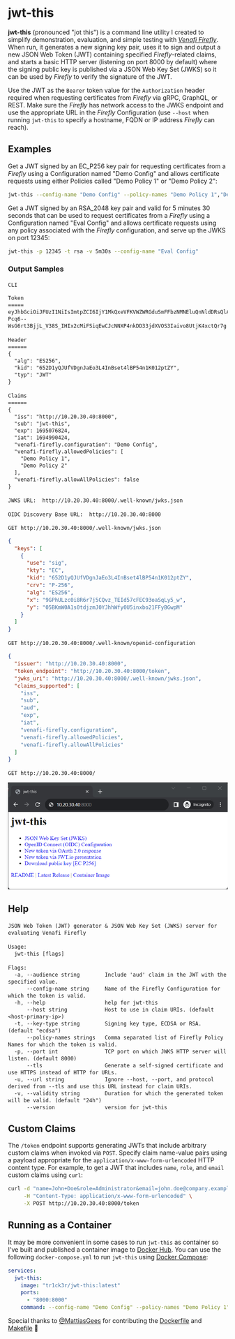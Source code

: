 # jwt-this

**jwt-this** (pronounced "jot this") is a command line utility I created to simplify
demonstration, evaluation, and simple testing with [*Venafi Firefly*](https://venafi.com/firefly/).
When run, it generates a new signing key pair, uses it to sign and output a new JSON Web Token
(JWT) containing specified *Firefly*-related claims, and starts a basic HTTP server (listening on
port 8000 by default) where the signing public key is published via a JSON Web Key Set (JWKS) so it
can be used by *Firefly* to verify the signature of the JWT.

Use the JWT as the `Bearer` token value for the `Authorization` header required when requesting
certificates from *Firefly* via gRPC, GraphQL, or REST.  Make sure the *Firefly* has network
access to the JWKS endpoint and use the appropriate URL in the *Firefly* Configuration (use `--host`
when running `jwt-this` to specify a hostname, FQDN or IP address *Firefly* can reach).

## Examples

Get a JWT signed by an EC_P256 key pair for requesting certificates from a *Firefly* using 
a Configuration named "Demo Config" and allows certificate requests using either Policies called
"Demo Policy 1" or "Demo Policy 2":
```sh
jwt-this --config-name "Demo Config" --policy-names "Demo Policy 1","Demo Policy 2"
```

Get a JWT signed by an RSA_2048 key pair and valid for 5 minutes 30 seconds that can be used
to request certificates from a *Firefly* using a Configuration named "Eval Config" and allows
certificate requests using any policy associated with the *Firefly* configuration, and serve up
the JWKS on port 12345:
```sh
jwt-this -p 12345 -t rsa -v 5m30s --config-name "Eval Config"
```

### Output Samples
`CLI`
```
Token
=====
eyJhbGciOiJFUzI1NiIsImtpZCI6IjY1MkQxeVFKVWZWRGduSmFFbzNMNEluQnNldDRsQlA1NG4xSzAxMnB0WlkiLCJ0eXAiOiJKV1QifQ.eyJpc3MiOiJodHRwOi8vMTAuMjAuMzAuNDA6ODAwMCIsInN1YiI6Imp3dC10aGlzIiwiZXhwIjoxNjk1MDc2ODI0LCJpYXQiOjE2OTQ5OTA0MjQsInZlbmFmaS1maXJlZmx5LmNvbmZpZ3VyYXRpb24iOiJEZW1vIENvbmZpZyIsInZlbmFmaS1maXJlZmx5LmFsbG93ZWRQb2xpY2llcyI6WyJEZW1vIFBvbGljeSAxIiwiRGVtbyBQb2xpY3kgMiJdLCJ2ZW5hZmktZmlyZWZseS5hbGxvd0FsbFBvbGljaWVzIjpmYWxzZX0.a64ugg4It-Pcq6--WsG6rt3BjjL_V38S_IHIx2cMiFSiqEwCJcNNXP4nkDD33jdXVOS3Iaivo8UtjK4xctQr7g

Header
======
{
  "alg": "ES256",
  "kid": "652D1yQJUfVDgnJaEo3L4InBset4lBP54n1K012ptZY",
  "typ": "JWT"
}

Claims
======
{
  "iss": "http://10.20.30.40:8000",
  "sub": "jwt-this",
  "exp": 1695076824,
  "iat": 1694990424,
  "venafi-firefly.configuration": "Demo Config",
  "venafi-firefly.allowedPolicies": [
    "Demo Policy 1",
    "Demo Policy 2"
  ],
  "venafi-firefly.allowAllPolicies": false
}

JWKS URL:  http://10.20.30.40:8000/.well-known/jwks.json

OIDC Discovery Base URL:  http://10.20.30.40:8000
```

`GET http://10.20.30.40:8000/.well-known/jwks.json`
```json
{
  "keys": [
    {
      "use": "sig",
      "kty": "EC",
      "kid": "652D1yQJUfVDgnJaEo3L4InBset4lBP54n1K012ptZY",
      "crv": "P-256",
      "alg": "ES256",
      "x": "9GPhULzc0i8R6r7j5CQvz_TEId57cFEC93oaSqLy5_w",
      "y": "05BKmW0A1s0tdjzmJ0YJhhWfy0U5inxbo21FFyBGwpM"
    }
  ]
}
```
`GET http://10.20.30.40:8000/.well-known/openid-configuration`
```json
{
  "issuer": "http://10.20.30.40:8000",
  "token_endpoint": "http://10.20.30.40:8000/token",
  "jwks_uri": "http://10.20.30.40:8000/.well-known/jwks.json",
  "claims_supported": [
    "iss",
    "sub",
    "aud",
    "exp",
    "iat",
    "venafi-firefly.configuration",
    "venafi-firefly.allowedPolicies",
    "venafi-firefly.allowAllPolicies"
  ]
}
```
`GET http://10.20.30.40:8000/`

![jwt-this home page](homepage.png)


## Help
```
JSON Web Token (JWT) generator & JSON Web Key Set (JWKS) server for evaluating Venafi Firefly

Usage:
  jwt-this [flags]

Flags:
  -a, --audience string        Include 'aud' claim in the JWT with the specified value.
      --config-name string     Name of the Firefly Configuration for which the token is valid.
  -h, --help                   help for jwt-this
      --host string            Host to use in claim URIs. (default <host-primary-ip>)
  -t, --key-type string        Signing key type, ECDSA or RSA. (default "ecdsa")
      --policy-names strings   Comma separated list of Firefly Policy Names for which the token is valid.
  -p, --port int               TCP port on which JWKS HTTP server will listen. (default 8000)
      --tls                    Generate a self-signed certificate and use HTTPS instead of HTTP for URLs.
  -u, --url string             Ignore --host, --port, and protocol derived from --tls and use this URL instead for claim URIs.
  -v, --validity string        Duration for which the generated token will be valid. (default "24h")
      --version                version for jwt-this
```

## Custom Claims

The `/token` endpoint supports generating JWTs that include arbitrary custom claims when invoked via `POST`.
Specify claim name-value pairs using a payload appropriate for the `application/x-www-form-urlencoded`
HTTP content type.  For example, to get a JWT that includes `name`, `role`, and `email` custom claims
using `curl`:

```sh
curl -d "name=John+Doe&role=Administrator&email=john.doe@company.example" \
     -H "Content-Type: application/x-www-form-urlencoded" \
     -X POST http://10.20.30.40:8000/token
```

## Running as a Container

It may be more convenient in some cases to run `jwt-this` as container so I've built and published a
container image to [Docker Hub](https://hub.docker.com/r/tr1ck3r/jwt-this).  You can use the following
`docker-compose.yml` to run `jwt-this` using [Docker Compose](https://docs.docker.com/compose/):
``` yaml
services:
  jwt-this:
    image: "tr1ck3r/jwt-this:latest"
    ports:
      - "8000:8000"
    command: --config-name "Demo Config" --policy-names "Demo Policy 1","Demo Policy 2"
```

Special thanks to [@MattiasGees](https://github.com/MattiasGees) for contributing the
[Dockerfile](Dockerfile) and [Makefile](Makefile) :clap:
